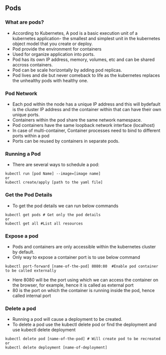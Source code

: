 ## Pods

### What are pods?

- According to Kubernetes, A pod is a basic execution unit of a kubernetes application- the smallest and simplest unit in the kubernetes object model that you create or deploy.
- Pod provide the environment for containers
- Used for organize application into ports.
- Pod has its own IP address, memory, volumes, etc and can be shared accross containers.
- Pod can be scale horizontally by adding pod replicas.
- Pod lives and die but never comeback to life as the kubernetes replaces the unhealthy pods with healthy one.

### Pod Network
- Each pod within the node has a unique IP address and this will bydefault is the cluster IP address and the container within that can have their own unique ports.
- Containers within the pod share the same network namespace.
- Pod containers have the same loopback network interface (localhost)
- In case of multi-container, Container processes need to bind to different ports within a pod
- Ports can be reused by containers in separate pods.

### Running a Pod
- There are several ways to schedule a pod:
```
kubectl run [pod Name] --image=[image name]
or
kubectl create/apply [path to the yaml file]
```

### Get the Pod Details
- To get the pod details we can run below commands
```
kubectl get pods # Get only the pod details
or
kubectl get all #List all resources
```

### Expose a pod
- Pods and containers are only accessible within the kubernetes cluster by default.
- Only way to expose a container port is to use below command
```
kubectl port-forward [name-of-the-pod] 8080:80  #Enable pod container to be called externally
```
- Here 8080 will be the port using which we can access the container on the browser, for example, hence it is called as external port
- 80 is the port on which the container is running inside the pod, hence called internal port

### Delete a pod
- Running a pod will cause a deployment to be created.
- To delete a pod use the kubectl delete pod or find the deployment and use kubectl delete deployment

```
kubectl delete pod [name-of-the-pod] # Will create pod to be recreated
or
kubectl delete deployment [name-of-deployment]
```
